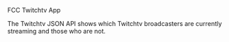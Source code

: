 FCC Twitchtv App

The Twitchtv JSON API shows which Twitchtv broadcasters are currently streaming and those who are not.
